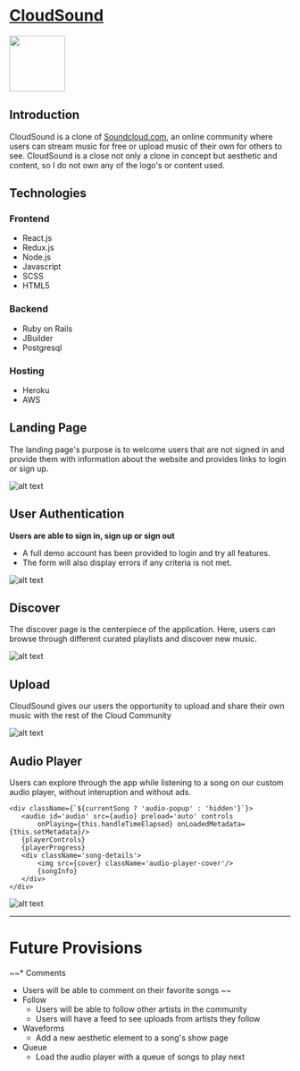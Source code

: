 
# [CloudSound][demolink] 
<img src="https://cloud-sound-assets.s3-us-west-1.amazonaws.com/seeds/logo-no-text.png" width="100" height="100">

## Introduction
CloudSound is a clone of [Soundcloud.com][soundcloud], an online community where users can stream music for free or upload music of their own for others to see. CloudSound is a close not only a clone in concept but aesthetic and content, so I do not own any of the logo's or content used.

## Technologies
### Frontend
* React.js
* Redux.js
* Node.js
* Javascript
* SCSS
* HTML5

### Backend
* Ruby on Rails
* JBuilder
* Postgresql

### Hosting 
* Heroku
* AWS 

## Landing Page
The landing page's purpose is to welcome users that are not signed in and provide them with information about the website and provides links to login or sign up.


![alt text][landing]


## User Authentication
**Users are able to sign in, sign up or sign out**
* A full demo account has been provided to login and try all features.
* The form will also display errors if any criteria is not met.


![alt text][userauth]


## Discover
The discover page is the centerpiece of the application. Here, users can browse through different curated playlists and discover new music.

![alt text][discover]

## Upload
CloudSound gives our users the opportunity to upload and share their own music with the rest of the Cloud Community

![alt text][upload]

## Audio Player
Users can explore through the app while listening to a song on our custom audio player, without interuption and without ads.
```
<div className={`${currentSong ? 'audio-popup' : 'hidden'}`}>
   <audio id='audio' src={audio} preload='auto' controls 
       onPlaying={this.handleTimeElapsed} onLoadedMetadata={this.setMetadata}/>
   {playerControls}
   {playerProgress}
   <div className='song-details'>
       <img src={cover} className='audio-player-cover'/>
       {songInfo}
   </div>
</div>
```

![alt text][audio]

---

# Future Provisions

~~* Comments
  * Users will be able to comment on their favorite songs ~~
* Follow
  * Users will be able to follow other artists in the community
  * Users will have a feed to see uploads from artists they follow
* Waveforms
  * Add a new aesthetic element to a song's show page
* Queue
  * Load the audio player with a queue of songs to play next


[soundcloud]: soundcloud.com
[demolink]: https://cloud-sound.herokuapp.com/#/
[landing]: https://cloud-sound-assets.s3-us-west-1.amazonaws.com/seeds/landing.gif "Landing Page"
[userauth]: https://cloud-sound-assets.s3-us-west-1.amazonaws.com/seeds/userauth.gif "User Auth"
[discover]: https://cloud-sound-assets.s3-us-west-1.amazonaws.com/seeds/discover.gif "Discover Page"
[upload]: https://cloud-sound-assets.s3-us-west-1.amazonaws.com/seeds/upload.gif "Upload"
[audio]: https://cloud-sound-assets.s3-us-west-1.amazonaws.com/seeds/audioplayer.png "Audio Player"
